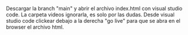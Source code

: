 Descargar la branch "main" y abrir el archivo index.html con visual studio code. La carpeta videos ignorarla, es solo por las dudas. Desde visual studio code clickear 
debajo a la derecha "go live" para que se abra en el browser el archivo html.
